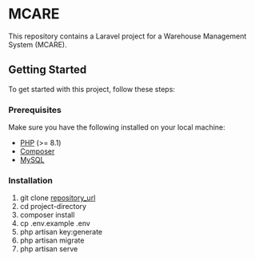 # MCARE

This repository contains a Laravel project for a Warehouse Management System (MCARE).

## Getting Started

To get started with this project, follow these steps:

### Prerequisites

Make sure you have the following installed on your local machine:

- [PHP](https://www.php.net/) (>= 8.1)
- [Composer](https://getcomposer.org/)
- [MySQL](https://www.mysql.com/)

### Installation

1. git clone [repository_url](https://github.com/amanshr72/mcare.git)
2. cd project-directory
3. composer install
4. cp .env.example .env
5. php artisan key:generate
6. php artisan migrate
7. php artisan serve
